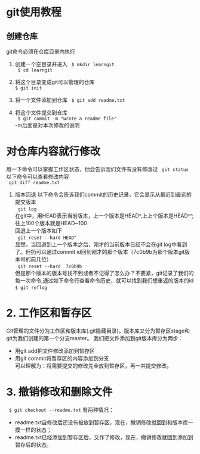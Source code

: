 # git使用教程
## 创建仓库
git命令必须在仓库目录内执行
1. 创建一个空目录并进入
` $ mkdir learngit`  
` $ cd learngit`

2. 将这个目录变成git可以管理的仓库  
`$ git init`  
3. 将一个文件添加到仓库
` $ git add readme.txt`
4. 将这个文件提交到仓库  
` $ git commit -m "wrote a readme file"`  
-m后面是对本次修改的说明  
# 对仓库内容就行修改  
用一下命令可以掌握工作区状态，他会告诉我们文件有没有修改过
` git status`
以下命令可以查看修改内容  
` git diff readme.txt`

1. 版本回退
以下命令会告诉我们commit的历史记录，它会显示从最近到最远的提交版本  
` git log`  
在git中，用HEAD表示当前版本，上一个版本是HEAD^,上上个版本是HEAD^^,往上100个版本就是HEAD~100  
回退上一个版本如下  
` git reset --hard HEAD^`  
显然，当回退到上一个版本之后，刚才的当前版本已经不会在git log中看到了。但扔可以通过commit id回到刚才的那个版本（7c0b9b为那个版本git版本号的前几位）  
` git reset --hard  7c0b9b`  
但是那个版本的版本号找不到或者不记得了怎么办？不要紧，git记录了我们的每一次命令,通过如下命令行查看命令历史，就可以找到我们想重返的版本的id  
`$ git reflog `  
# 2. 工作区和暂存区
Git管理的文件分为工作区和版本库(.git隐藏目录)。版本库又分为暂存区stage和git为我们创建的第一个分支master。
我们把文件添加到git版本库分为两步：  
* 用git add把文件修改添加到暂存区
* 用git commit将暂存区的内容添加到分支  
可以理解为：将需要提交的修改先全放到暂存区，再一并提交修改。  
# 3. 撤销修改和删除文件
` $ git checkout --readme.txt`
有两种情况：
* readme.txt自修改后还没有被放到暂存区，现在，撤销修改就回到和版本库一摸一样的状态；
* readme.txt已经添加到暂存区后，又作了修改，现在，撤销修改就回到添加到暂存后的状态。


